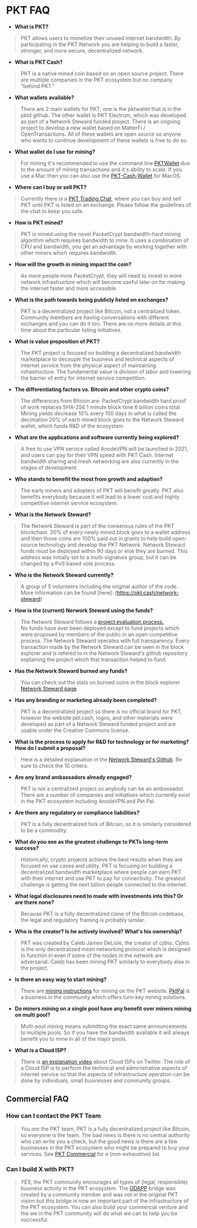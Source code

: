 # PKT FAQ

+ **What is PKT?**	
> PKT allows users to monetize their unused internet bandwidth. By participating in the PKT Network you are helping to build a faster, stronger, and more secure, decentralized network.
																								
+ **What is PKT Cash?** 	
> PKT is a native mined coin based on an open source project. There are multiple companies in the PKT ecosystem but no company "behind PKT."

+ **What wallets available?**
> There are 2 main wallets for PKT, one is the pktwallet that is in the pktd github. The other wallet is PKT Electrum, which was developed as part of a Network Steward funded project. There is an ongoing project to develop a new wallet based on MatterFi / OpenTransactions. All of these wallets are open source so anyone who wants to continue development of these wallets is free to do so.

+ **What wallet do I use for mining?**	
> For mining it's recommended to use the command line [PKTWallet](https://docs.pkt.cash/en/latest/pktd/pktwallet/) due to the amount of mining transactions and it's ability to scale. If you use a Mac then you can also use the [PKT-Cash-Wallet](https://github.com/artrepreneur/PKT-Cash-Wallet/releases) for MacOS.

+ **Where can I buy or sell PKT?**	
>Currently there is a [PKT Trading Chat](https://t.me/joinchat/VTzmffhbXP0mrd9-), where you can buy and sell PKT until PKT is listed on an exchange. Please follow the guidelines of the chat to keep you safe. 

+ **How is PKT mined?**	
>PKT is mined using the novel PacketCrypt bandwidth-hard mining algorithm which requires bandwidth to mine. It uses a combination of CPU and bandwidth, you get an advantage by working together with other miners which requires bandwidth.

+ **How will the growth in mining impact the coin?**	
>As more people mine PacketCrypt, they will need to invest in more network infrastructure which will become useful later on for making the internet faster and more accessible.

+ **What is the path towards being publicly listed on exchanges?**
> PKT is a decentralized project like Bitcoin, not a centralized token. Community members are having conversations with different exchanges and you can do it too. There are no more details at this time about the particular listing initiatives.

+ **What is value proposition of PKT?**	
> The PKT project is focused on building a decentralized bandwidth marketplace to decouple the business and technical aspects of internet service from the physical aspect of maintaining infrastructure. The fundamental value is division of labor and lowering the barrier of entry for internet service competition.

+ **The differentiating factors vs. Bitcoin and other crypto coins?**	
> The differences from Bitcoin are: 
PacketCrypt bandwidth hard proof of work replaces SHA-256
1 minute block time
6 billion coins total
Mining yields decrease 10% every 100 days in what is called the decimation
20% of each mined block goes to the Network Steward wallet, which funds R&D of the ecosystem
  
+ **What are the applications and software currently being explored?**	
> A free to use VPN service called AnodeVPN will be launched in 2021, and users can pay for their VPN speed with PKT Cash. Internet bandwidth sharing and mesh networking are also currently in the stages of development. 
																								
+ **Who stands to benefit the most from growth and adaption?**	
> The early miners and adopters of PKT will benefit greatly. PKT also benefits everybody because it will lead to a lower cost and highly competitive internet service ecosystem. 
																						
+ **What is the Network Steward?**
> The Network Steward is part of the consensus rules of the PKT blockchain. 20% of every newly mined block goes to a wallet address and then those coins are 100% paid out in grants to help build open-source technology and develop the PKT Network. Network Steward funds must be deployed within 90 days or else they are  burned. This address was initially set to a multi-signature group, but it can be changed by a PoS based vote process.

+ **Who is the Network Steward currently?**	
>A group of 5 volunteers including the original author of the code.	More information can be found [here]: (https://pkt.cash/network-steward)
																					
+ **How is the (current) Nerwork Steward using the funds?**	
> The Network Steward follows a [project evaluation process.](https://github.com/pkt-cash/ns-projects/)  
No funds have ever been deployed except to fund projects which were proposed by members of the public in an open competitive process. The Network Steward operates with full transparency. Every transaction made by the Network Steward can be seen in the block explorer and is refered to in the Network Steward's github repository explaining the project which that transaction helped to fund.	

+ **Has the Network Steward burned any funds?**	
>You can check out the stats on burned coins in the block explorer [Network Steward page](https://explorer.pkt.cash/address/pkt1q6hqsqhqdgqfd8t3xwgceulu7k9d9w5t2amath0qxyfjlvl3s3u4sjza2g2).

+ **Has any branding or marketing already been completed?**
>PKT is a decentralized project so there is no official brand for PKT, however the website pkt.cash, logos, and other materials were developed as part of a Network Steward funded project and are usable under the Creative Commons license.

+ **What is the process to apply for R&D for technology or for marketing? How do I submit a proposal?**
> Here is a detailed explanation in the [Network Steward's Github](https://github.com/pkt-cash/ns-projects/). Be sure to check the 10 critera.

+ **Are any brand ambassadors already engaged?**
> PKT is not a centralized project so anybody can be an ambassador. There are a number of companies and initiatives which currently exist in the PKT ecosystem including AnodeVPN and Pkt Pal.
																					
+ **Are there any regulatory or compliance liabilities?**
> PKT is a fully decentralized fork of Bitcoin, so it is similarly considered to be a commodity.		
																						
+ **What do you see as the greatest challenge to PKTs long-term success?**
> Historically, crypto projects achieve the best results when they are focused on use cases and utility. PKT is focusing on building a decentralized bandwidth marketplace where people can earn PKT with their internet and use PKT to pay for connectivity. The greatest challenge is getting the next billion people connected to the internet.

+ **What legal disclosures need to made with investments into this? Or are there none?**
> Because PKT is a fully decentralized clone of the Bitcoin codebase, the legal and regulatory framing is probably similar.

+ **Who is the creator? Is he actively involved? What's his ownership?**
> PKT was created by Caleb James DeLisle, the creator of cjdns. Cjdns is the only decentralized mesh networking protocol which is designed to function in even if some of the nodes in the network are adversarial. Caleb has been mining PKT similarly to everybody else in the project.
 																							
+ **Is there an easy way to start mining?**
> There are [mining instructions](https://docs.pkt.cash/en/latest/mining/) for mining on the PKT website. [PktPal](https://pktpal.com/) is a business in the community which offers turn-key mining solutions.

+ **Do  miners mining on a single pool have any benefit over miners mining on multi pool?**
> Multi-pool mining means submitting the exact same announcements to multiple pools. So if you have the bandwidth available it will always benefit you to mine in all of the major pools.
																								
+ **What is a Cloud ISP?**
> There is [an explanation video](https://twitter.com/pkt_cash/status/1374050101094617091?s=21) about Cloud ISPs on Twitter. The role of a Cloud ISP is to perform the technical and administrative aspects of internet service so that the aspects of infrastructure operation can be done by individuals, small businesses and community groups.

## Commercial FAQ
### How can I contact the PKT Team
> You *are* the PKT team, PKT is a fully decentralized project like Bitcoin, so everyone is the team. The bad news is there is no central authority who can write you a check, but the good news is there are a few businesses in the PKT ecosystem who might be prepared to buy your services. See [PKT Commercial](https://docs.pkt.cash/en/latest/commercial/) for a (non-exhaustive) list.

### Can I build X with PKT?
> *YES*, the PKT community encourages all types of (legal, responsible) business activity in the PKT ecosystem. The [ODAPP](https://odapp.io/) bridge was created by a community member and was not in the original PKT vision but this bridge is now an important part of the infrastructure of the PKT ecosystem. You can also build your commercial venture and the we in the PKT community will do what we can to help you be successful.


